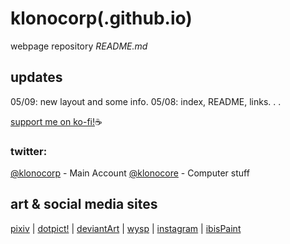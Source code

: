 # klonocorp(.github.io)

webpage repository *README.md* 



## updates

05/09: new layout and some info.
05/08: index, README, links. . .

[support me on ko-fi!](https://ko-fi.com/klonocorp):coffee:

### twitter:	
[@klonocorp](https://twitter.com/klonocorp) - Main Account
[@klonocore](https://twitter.com/klonocore) - Computer stuff 

## art & social media sites
[pixiv](http://pixiv.me/klonocorp) |
[dotpict!](https://dotpict.net/users/1404970/works) |
[deviantArt](https://klonocorp.deviantart.com) |
[wysp](https://wysp.ws/klonocorp) |
[instagram](https://instagram.com/klonocorp) |
[ibisPaint](https://ibispaint.com/artist1/1004935055641280512)






